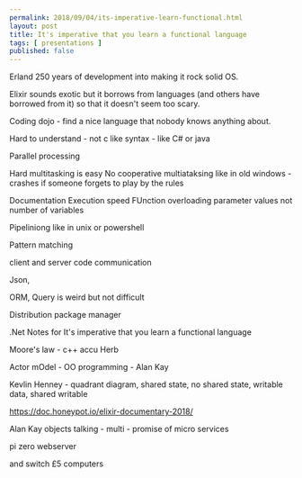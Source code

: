```yaml
---
permalink: 2018/09/04/its-imperative-learn-functional.html
layout: post
title: It's imperative that you learn a functional language
tags: [ presentations ]
published: false
---
```


Erland 250 years of development into making it rock solid OS. 

Elixir sounds exotic but it borrows from languages (and others have borrowed from it) so that 
it doesn't seem too scary.

Coding dojo - find a nice language that nobody knows anything about.

Hard to understand - not c like syntax - like C# or java

Parallel processing 

Hard multitasking is easy 
No cooperative multiataksing like in old windows - crashes if someone forgets to play by the rules

Documentation
Execution speed
FUnction overloading 
parameter values not number of variables

Pipeliniong like in unix or powershell

Pattern matching



client and server code communication

Json, 

ORM, Query is weird but not difficult


Distribution package manager


.Net 
Notes for
It's imperative that you learn a functional language

Moore's law - c++ accu Herb


Actor mOdel - OO programming - Alan Kay

Kevlin Henney - quadrant diagram, shared state, no shared state, writable data,
shared writable

https://doc.honeypot.io/elixir-documentary-2018/

Alan Kay objects talking - multi - promise of  micro services


pi zero webserver

and switch £5 computers

